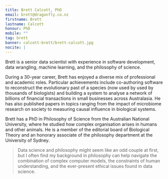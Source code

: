 ```yaml
---
title: Brett Calcott, PhD
email: brett@dragonfly.co.nz
firstname: Brett
lastname: Calcott
honour: PhD
mobile: ""
tag: brett
banner: calcott-brett/brett-calcott.jpg
nocite: |
---
```


Brett is a senior data scientist with experience in software development, data wrangling, machine learning, and the philosophy of science.

<!--more-->

During a 30-year career, Brett has enjoyed a diverse mix of professional and academic roles. Particular achievements include co-authoring software to reconstruct the evolutionary past of a species (now used by used by thousands of biologists) and building a system to analyse a network of billions of financial transactions in small businesses across Australasia. He has also published papers in topics ranging from the impact of microbiome research on society to measuring causal influence in biological systems.

Brett has a PhD in Philosophy of Science from the Australian National University, where he studied how complex organisation arises in humans and other animals. He is a member of the editorial board of Biological Theory and an honorary associate of the philosophy department at the University of Sydney.

> Data science and philosophy might seem like an odd couple at first, but I often find my background in philosophy can help navigate the combination of complex computer models, the constraints of human understanding, and the ever-present ethical issues found in data science.
